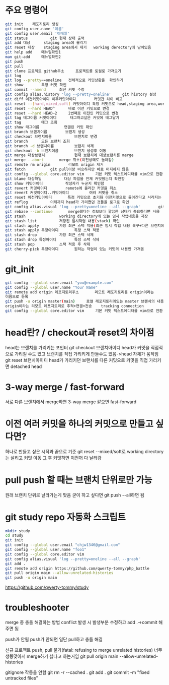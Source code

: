 # 주요 명령어
```bash
git init	레포지토리 생성
git config user.name '이름'
git config user.email '이메일'
git status			git 현재 상태 출력
git add	대상  	staging area에 올리기
git reset 대상 	staging area에서 제거	working derectory에 남아있음
git help add	매뉴얼확인1
man git-add		매뉴얼확인2
git push
git pull
git clone 프로젝트 github주소 	프로젝트를 토컬로 가져오기
git log
git log --pretty==oneline	전체적으로 커밋상황을  확인하기
git show 		특정 커밋 확인
git commit --amend 		최신 커밋 수정
git config alias.history 'log --pretty=oneline' 	git history 설정
git diff 이전커밋아이디 이후커밋아이디 		커밋간 차이 비교
git reset --[hard,mixed,soft] 커밋아이디	특정 커밋으로 head,staging area,working derectory의 내용 변경
git reset --hard HEAD^		바로 이전 커밋으로 변경
git reset --hard HEAD~2		2번째로 이전인 커밋으로 변경
git tag 태그이름 커밋아이디 		태그하고싶은 커밋에 태그달기
git tag 		태그 조회
git show 태그이름 			연결된 커밋 확인
git branch 브랜치이름		브랜치 생성
git checkout 브랜치이름			브랜치로 변경
git branch 		모든 브랜치 조희
git branch -d 브랜치이름			브랜치 삭제
git checkout -b 브랜치이름		브랜치 생성후 이동
git merge 대상브랜치 			현재 브랜치에 대상브랜치를 merge
git merge --abort		merge 취소(이전상태로 돌아감)
git remote rm origin		리모트 origin 제거
git fetch 			git pull이랑 비슷하지만 바로 머지하지 않음
git config --global core.editor vim		기본 커밋 텍스트에디터를 vim으로 전환
git blame 대상파일			대상 파일을 언제 커밋했는지 확인함
git show 커밋아이디			작성자가 누군지 확인함
git revert 커밋아이디		remote에 올라간 커밋을 취소
git revert 커밋아이디..커밋아이디 		여러 커밋을 취소
git reset 이전커밋아이디		특점 커밋으로 초기화 이전커밋으로 돌아간다고 사라지는 건 아님
git reflog			이제까지 head가 가리켰던 것들을 로그로 확인
git config alias.visual 'log --pretty=oneline --all --graph' 		git visual 설정
git rebase --continue		merge했다는 정보보다 깔끔한 상태가 중요하다면 사용
git stash 				working directory에 있는 임시 작업내용을 저장
git stash list			저장된 임시작업 내용(stack) 확인
git stash apply			가장 최근 스택 적용(최근 임시 작업 내용 복구+다른 브랜치에 적용 가능)
git stash apply 특정아이디		특정 스택 적용
git stash drop			가장 최근 스택 삭제
git stash drop 특정아이디		특정 스택 삭제
git stash pop 			스택 적용 후 삭제
git cherry-pick 특정아이디		원하는 작업이 있는 커밋의 내용만 가져옴
```


# git_init
```bash
git config --global user.email "you@example.com"
git config --global user.name "Your Name"
git remote add origin 레포지토리주소		리모트 레포지토리를 origin이라는
이름으로 등록
git push -u origin master(main)		로컬 레포지토리에있는 master 브랜치의 내용을 
origin이라는 리모트 레포지토리로 추적+연결+전송	 tracking connection
git config --global core.editor vim		기본 커밋 텍스트에디터를 vim으로 전환
```

# head란? / checkout과 reset의 차이점
head는 브랜치를 가리키는 포인터
git checkout 브랜치아이디 	head가 커밋을 직접적으로 가리킬 수도 있고
브랜치를 직접 가리키게 만들수도 있음->head 자체가 움직임
git reset 브랜치아이디 		head가 가리키던 브랜치를 다른 커밋으로
커밋을 직접 가리키면 detached head

# 3-way merge / fast-forward
서로 다른 브랜치에서 merge하면 3-way merge 같으면 fast-forward

# 이전 여러 커밋을 하나의 커밋으로 만들고 싶다면?
하나로 만들고 싶은 시작과 끝으로 기준 git reset --mixed/soft로 working directory는 
살리고 커밋 이동 그 후 커밋하면 이전꺼 다 날라감

# pull push 할 때는 브랜치 단위로만 가능
원래 브랜치 단위로 날라가는게 맞음
굳이 하고 싶다면 git push --all하면 됨


# git study repo 자동화 스크립트
```bash
mkdir study
cd study
git init
git config --global user.email "chjw1346@gmail.com"
git config --global user.name "foo1"
git config --global core.editor vim
git config alias.visual 'log --pretty=oneline --all --graph'
git add .
git remote add origin https://github.com/qwerty-tommy/php_battle
git pull origin main --allow-unrelated-histories
git push -u origin main
```

https://github.com/qwerty-tommy/study


# troubleshooter

merge 중 충돌 해결하는 방법
conflict 발생 시 발생부분 수정하고 add .->commit 해주면 됨

push가 안됨
push가 안되면 일단 pull하고 충돌 해결

신규 프로젝트 push, pull 불가(fatal: refusing to merge unrelated histories)
너무 생뚱맞아서 merge하기 싫다고 하는거임
git pull origin main --allow-unrelated-histories

gitignore 작동을 안함
git rm -r --cached .
git add .
git commit -m "fixed untracked files"